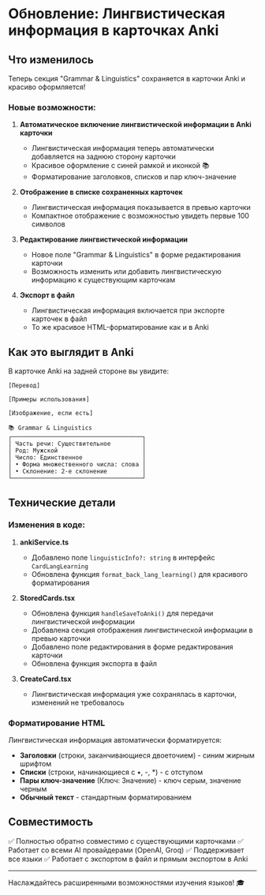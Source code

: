 # Обновление: Лингвистическая информация в карточках Anki

## Что изменилось

Теперь секция "Grammar & Linguistics" сохраняется в карточки Anki и красиво оформляется!

### Новые возможности:

1. **Автоматическое включение лингвистической информации в Anki карточки**

   - Лингвистическая информация теперь автоматически добавляется на заднюю сторону карточки
   - Красивое оформление с синей рамкой и иконкой 📚
   - Форматирование заголовков, списков и пар ключ-значение

2. **Отображение в списке сохраненных карточек**

   - Лингвистическая информация показывается в превью карточки
   - Компактное отображение с возможностью увидеть первые 100 символов

3. **Редактирование лингвистической информации**

   - Новое поле "Grammar & Linguistics" в форме редактирования карточки
   - Возможность изменить или добавить лингвистическую информацию к существующим карточкам

4. **Экспорт в файл**
   - Лингвистическая информация включается при экспорте карточек в файл
   - То же красивое HTML-форматирование как и в Anki

## Как это выглядит в Anki

В карточке Anki на задней стороне вы увидите:

```
[Перевод]

[Примеры использования]

[Изображение, если есть]

📚 Grammar & Linguistics
┌─────────────────────────────────────┐
│ Часть речи: Существительное         │
│ Род: Мужской                        │
│ Число: Единственное                 │
│ • Форма множественного числа: слова │
│ • Склонение: 2-е склонение          │
└─────────────────────────────────────┘
```

## Технические детали

### Изменения в коде:

1. **ankiService.ts**

   - Добавлено поле `linguisticInfo?: string` в интерфейс `CardLangLearning`
   - Обновлена функция `format_back_lang_learning()` для красивого форматирования

2. **StoredCards.tsx**

   - Обновлена функция `handleSaveToAnki()` для передачи лингвистической информации
   - Добавлена секция отображения лингвистической информации в превью карточки
   - Добавлено поле редактирования в форме редактирования карточки
   - Обновлена функция экспорта в файл

3. **CreateCard.tsx**
   - Лингвистическая информация уже сохранялась в карточки, изменений не требовалось

### Форматирование HTML

Лингвистическая информация автоматически форматируется:

- **Заголовки** (строки, заканчивающиеся двоеточием) - синим жирным шрифтом
- **Списки** (строки, начинающиеся с •, -, \*) - с отступом
- **Пары ключ-значение** (Ключ: Значение) - ключ серым, значение черным
- **Обычный текст** - стандартным форматированием

## Совместимость

✅ Полностью обратно совместимо с существующими карточками
✅ Работает со всеми AI провайдерами (OpenAI, Groq)
✅ Поддерживает все языки
✅ Работает с экспортом в файл и прямым экспортом в Anki

---

Наслаждайтесь расширенными возможностями изучения языков! 🎓
